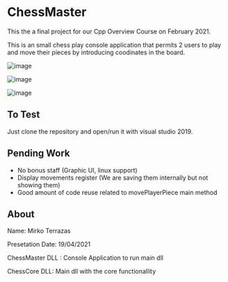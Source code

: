 # ChessMaster

This the a final project for our Cpp Overview Course on February 2021.

This is an small chess play console application that permits 2 users to play and move their pieces by introducing coodinates in the board.

![image](https://user-images.githubusercontent.com/12484932/115301187-de97f400-a12e-11eb-8a34-f18564318363.png)

![image](https://user-images.githubusercontent.com/12484932/115301213-e6f02f00-a12e-11eb-8683-c06fafa78577.png)

![image](https://user-images.githubusercontent.com/12484932/115301422-2c146100-a12f-11eb-898a-263bc913f798.png)

## To Test

Just clone the repository and open/run it with visual studio 2019. 

## Pending Work

- No bonus staff (Graphic UI, linux support)
- Display movements register (We are saving them internally but not showing them)
- Good amount of code reuse related to movePlayerPiece main method

## About

Name: Mirko Terrazas

Presetation Date: 19/04/2021

ChessMaster DLL : Console Application to run main dll

ChessCore DLL: Main dll with the core functionallity
